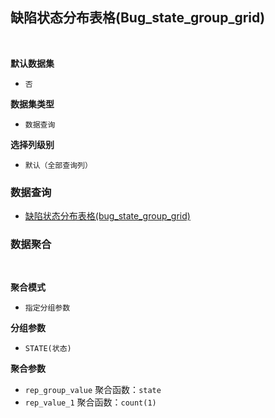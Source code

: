 ## 缺陷状态分布表格(Bug_state_group_grid) <!-- {docsify-ignore-all} -->



<br>
<p class="panel-title"><b>默认数据集</b></p>

* `否`

<p class="panel-title"><b>数据集类型</b></p>

* `数据查询`

<p class="panel-title"><b>选择列级别</b></p>

* `默认（全部查询列）`




### 数据查询
  * [缺陷状态分布表格(bug_state_group_grid)](module/ProjMgmt/Work_item/query/Bug_state_group_grid)

### 数据聚合

<br>
<p class="panel-title"><b>聚合模式</b></p>

* `指定分组参数`


<p class="panel-title"><b>分组参数</b></p>

* `STATE(状态)` 

<p class="panel-title"><b>聚合参数</b></p>

* `rep_group_value`  聚合函数：`state`
* `rep_value_1`  聚合函数：`count(1)`
